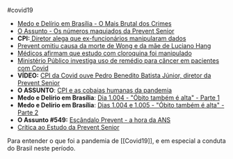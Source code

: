  #covid19

- [Medo e Delírio em Brasília - O Mais Brutal dos Crimes](https://www.central3.com.br/dia-997-o-mais-brutal-dos-crimes-22-09-21/)
- [O Assunto - Os números maquiados da Prevent Senior](https://g1.globo.com/podcast/o-assunto/noticia/2021/09/24/o-assunto-545-os-numeros-maquiados-da-prevent-senior.ghtml)
- **CPI:**[ Diretor alega que ex-funcionários manipularam dados](https://g1.globo.com/politica/cpi-da-covid/noticia/2021/09/22/cpi-diretor-da-prevent-confirma-modificacao-em-codigo-de-diagnostico-da-covid-senadores-falam-em-crime.ghtml)
- [Prevent omitiu causa da morte de Wong e da mãe de Luciano Hang](https://g1.globo.com/sp/sao-paulo/noticia/2021/09/22/prevent-senior-omitiu-covid-como-causa-da-morte-de-medico-anthony-wong-e-da-mae-de-luciano-hang.ghtml)
- [Médicos afirmam que estudo com cloroquina foi manipulado](https://g1.globo.com/sp/sao-paulo/noticia/2021/09/16/investigada-na-cpi-da-covid-prevent-senior-ocultou-mortes-em-estudo-sobre-cloroquina-apoiado-por-bolsonaro.ghtml)
- [Ministério Público investiga uso de remédio para câncer em pacientes com Covid](https://g1.globo.com/jornal-nacional/noticia/2021/09/21/mp-investiga-prevent-senior-por-uso-sem-autorizacao-de-remedio-para-cancer-em-pacientes-com-covid.ghtml)
- **VÍDEO:** [CPI da Covid ouve Pedro Benedito Batista Júnior, diretor da Prevent Senior](https://g1.globo.com/globonews/playlist/videos-diretor-da-prevent-senior-presta-depoimento-a-cpi-da-covid.ghtml)
- **O ASSUNTO**: [CPI e as cobaias humanas da pandemia](https://g1.globo.com/podcast/o-assunto/noticia/2021/09/17/o-assunto-540-cpi-e-as-cobaias-humanas-da-pandemia.ghtml)
- **Medo e Delírio em Brasília**: [Dia 1.004 - "Óbito também é alta" - Parte 1](https://podcasts.google.com/feed/aHR0cHM6Ly93d3cuY2VudHJhbDMuY29tLmJyL2NhdGVnb3J5L3BvZGNhc3RzL21lZG8tZS1kZWxpcmlvL2ZlZWQvcG9kY2FzdC8/episode/aHR0cHM6Ly93d3cuY2VudHJhbDMuY29tLmJyLz9wPTQzMjMw?ep=14)
- **Medo e Delírio em Brasília**: [Dias 1.004 e 1.005 - "Óbito também é alta" - Parte 2](https://podcasts.google.com/feed/aHR0cHM6Ly93d3cuY2VudHJhbDMuY29tLmJyL2NhdGVnb3J5L3BvZGNhc3RzL21lZG8tZS1kZWxpcmlvL2ZlZWQvcG9kY2FzdC8/episode/aHR0cHM6Ly93d3cuY2VudHJhbDMuY29tLmJyLz9wPTQzMjQ2?ep=14)
- **O Assunto #549:**  [Escândalo Prevent - a hora da ANS](https://g1.globo.com/podcast/o-assunto/noticia/2021/09/30/o-assunto-549-escandalo-prevent-a-hora-da-ans.ghtml)
- [Crítica ao Estudo da Prevent Senior](https://notesoncovid.wordpress.com/2020/04/19/critica-ao-estudo-da-prevent-senior/)



Para entender o que foi a pandemia de [[Covid19]], e em especial a conduta do Brasil neste período. 
